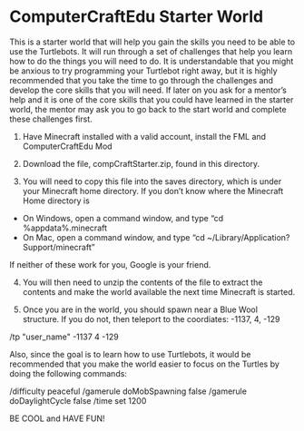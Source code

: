 ComputerCraftEdu Starter World
==============================

This is a starter world that will help you gain the skills you need to be able to use the Turtlebots.  It will run through a set of challenges that help you learn how to do the things you will need to do. It is understandable that you might be anxious to try programming your Turtlebot right away, but it is highly recommended that you take the time to go through the challenges and develop the core skills that you will need. If later on you ask for a mentor’s help and it is one of the core skills that you could have learned in the starter world, the mentor may ask you to go back to the start world and complete these challenges first.  

1. Have Minecraft installed with a valid account, install the FML and ComputerCraftEdu Mod

2. Download the file, compCraftStarter.zip, found in this directory.

3. You will need to copy this file into the saves directory, which is under your Minecraft home directory. If you don’t know where the Minecraft Home directory is

  * On Windows, open a command window, and type “cd %appdata%\.minecraft
  * On Mac, open a command window, and type “cd ~/Library/Application?Support/minecraft”

  If neither of these work for you, Google is your friend.

4. You will then need to unzip the contents of the file to extract the contents and make the world available the next time Minecraft is started. 

5. Once you are in the world, you should spawn near a Blue Wool structure.  If you do not, then teleport to the coordiates: -1137, 4, -129
  
  /tp "user_name" -1137 4 -129

  Also, since the goal is to learn how to use Turtlebots, it would be recommended that you make the world easier to focus on the Turtles by doing the following commands:
  
  /difficulty peaceful
  /gamerule doMobSpawning false
  /gamerule doDaylightCycle false
  /time set 1200
 
BE COOL and HAVE FUN!
